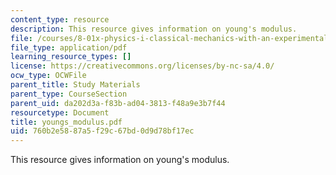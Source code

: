 ```yaml
---
content_type: resource
description: This resource gives information on young's modulus.
file: /courses/8-01x-physics-i-classical-mechanics-with-an-experimental-focus-fall-2002/760b2e5887a5f29c67bd0d9d78bf17ec_youngs_modulus.pdf
file_type: application/pdf
learning_resource_types: []
license: https://creativecommons.org/licenses/by-nc-sa/4.0/
ocw_type: OCWFile
parent_title: Study Materials
parent_type: CourseSection
parent_uid: da202d3a-f83b-ad04-3813-f48a9e3b7f44
resourcetype: Document
title: youngs_modulus.pdf
uid: 760b2e58-87a5-f29c-67bd-0d9d78bf17ec
---
```

This resource gives information on young's modulus.